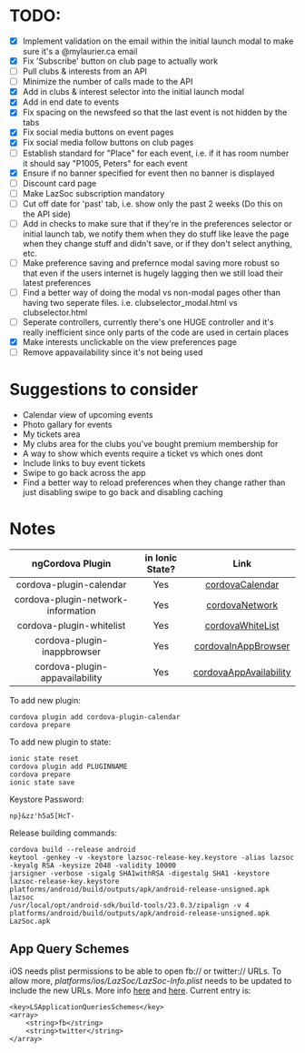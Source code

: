 # TODO:

- [x] Implement validation on the email within the initial launch modal to make sure it's a @mylaurier.ca email
- [x] Fix 'Subscribe' button on club page to actually work
- [ ] Pull clubs & interests from an API
- [ ] Minimize the number of calls made to the API
- [x] Add in clubs & interest selector into the initial launch modal
- [x] Add in end date to events
- [x] Fix spacing on the newsfeed so that the last event is not hidden by the tabs
- [x] Fix social media buttons on event pages
- [x] Fix social media follow buttons on club pages
- [ ] Establish standard for "Place" for each event, i.e. if it has room number it should say "P1005, Peters" for each event
- [x] Ensure if no banner specified for event then no banner is displayed
- [ ] Discount card page
- [ ] Make LazSoc subscription mandatory
- [ ] Cut off date for 'past' tab, i.e. show only the past 2 weeks (Do this on the API side)
- [ ] Add in checks to make sure that if they're in the preferences selector or initial launch tab, we notify them when they do stuff like leave the page when they change stuff and didn't save, or if they don't select anything, etc.
- [ ] Make preference saving and prefernce modal saving more robust so that even if the users internet is hugely lagging then we still load their latest preferences
- [ ] Find a better way of doing the modal vs non-modal pages other than having two seperate files. i.e. clubselector_modal.html vs clubselector.html
- [ ] Seperate controllers, currently there's one HUGE controller and it's really inefficient since only parts of the code are used in certain places
- [x] Make interests unclickable on the view preferences page
- [ ] Remove appavailability since it's not being used

# Suggestions to consider

- Calendar view of upcoming events
- Photo gallary for events
- My tickets area 
- My clubs area for the clubs you've bought premium membership for
- A way to show which events require a ticket vs which ones dont
- Include links to buy event tickets
- Swipe to go back across the app
- Find a better way to reload preferences when they change rather than just disabling swipe to go back and disabling caching

# Notes

| ngCordova Plugin                   | in Ionic State? | Link |
|:----------------------------------:|:---------------:|:----:|
| cordova-plugin-calendar            | Yes             | [cordovaCalendar](http://ngcordova.com/docs/plugins/calendar/) |
| cordova-plugin-network-information | Yes             | [cordovaNetwork](http://ngcordova.com/docs/plugins/network/) |
| cordova-plugin-whitelist           | Yes             | [cordovaWhiteList](http://docs.ionic.io/docs/cordova-whitelist) |
| cordova-plugin-inappbrowser        | Yes             | [cordovaInAppBrowser](http://ngcordova.com/docs/plugins/inAppBrowser/) |
| cordova-plugin-appavailability     | Yes             | [cordovaAppAvailability](https://github.com/ohh2ahh/AppAvailability) |

To add new plugin:

    cordova plugin add cordova-plugin-calendar
    cordova prepare

To add new plugin to state:

    ionic state reset
    cordova plugin add PLUGINNAME
    cordova prepare
    ionic state save

Keystore Password: 

    np}&zz'h5a5[HcT-

Release building commands:

    cordova build --release android
    keytool -genkey -v -keystore lazsoc-release-key.keystore -alias lazsoc -keyalg RSA -keysize 2048 -validity 10000
    jarsigner -verbose -sigalg SHA1withRSA -digestalg SHA1 -keystore lazsoc-release-key.keystore platforms/android/build/outputs/apk/android-release-unsigned.apk lazsoc
    /usr/local/opt/android-sdk/build-tools/23.0.3/zipalign -v 4 platforms/android/build/outputs/apk/android-release-unsigned.apk LazSoc.apk

## App Query Schemes

iOS needs plist permissions to be able to open fb:// or twitter:// URLs. To allow more, *platforms/ios/LazSoc/LazSoc-Info.plist* needs to be updated to include the new URLs. More info [here](http://stackoverflow.com/questions/30987986/ios-9-not-opening-instagram-app-with-url-scheme) and [here](https://github.com/ohh2ahh/AppAvailability/issues/22). Current entry is:

    <key>LSApplicationQueriesSchemes</key>
    <array>
        <string>fb</string>
        <string>twitter</string>
    </array>
